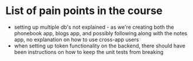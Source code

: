 # List of pain points in the course

- setting up multiple db's not explained - as we're creating both the phonebook app, blogs app, and possibly following along with the notes app, no explanation on how to use cross-app users
- when setting up token functionality on the backend, there should have been instructions on how to keep the unit tests from breaking
